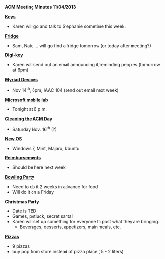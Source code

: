 <strong>ACM Meeting Minutes 11/04/2013</strong>

<strong><span style="text-decoration: underline;">Keys</span></strong>
<ul>
	<li>Karen will go and talk to Stephanie sometime this week.</li>
</ul>
<span style="text-decoration: underline;">
<strong>Fridge </strong></span>
<ul>
	<li>Sam, Nate … will go find a fridge tomorrow (or today after meeting?)</li>
</ul>
<strong><span style="text-decoration: underline;">Digi-key </span></strong>
<ul>
	<li>Karen will send out an email announcing it/reminding peoples (tomorrow at 6pm)</li>
</ul>
<strong><span style="text-decoration: underline;">Myriad Devices </span></strong>
<ul>
	<li>Nov 14<sup>th</sup>,  6pm, IAAC 104 (send out email next week)</li>
</ul>
<strong><span style="text-decoration: underline;">Microsoft mobile lab </span></strong>
<ul>
	<li>Tonight at 6 p.m.</li>
</ul>
<strong><span style="text-decoration: underline;">Cleaning the ACM Day</span></strong>
<ul>
	<li>Saturday Nov. 16<sup>th</sup> (?)</li>
</ul>
<span style="text-decoration: underline;"><strong>New OS</strong></span>
<ul>
	<li>Windows 7, Mint,  Majaro, Ubuntu</li>
</ul>
<span style="text-decoration: underline;"><strong>Reimbursements</strong></span>
<ul>
	<li>Should be here next week</li>
</ul>
<span style="text-decoration: underline;"><strong>Bowling Party</strong></span>
<ul>
	<li>Need to do it 2 weeks in advance for food</li>
	<li>Will do it on a Friday</li>
</ul>
<strong>Christmas Party</strong>
<ul>
	<li>Date is TBD</li>
	<li>Games, potluck, secret santa!</li>
	<li>Karen will set up something for everyone to post what they are bringing.
<ul>
	<li>Beverages, desserts, appetizers, main meals, etc.</li>
</ul>
</li>
</ul>
<span style="text-decoration: underline;"><strong>Pizzas</strong></span>
<ul>
	<li>9 pizzas</li>
	<li> buy pop from store instead of pizza place ( 5 - 2 liters)</li>
</ul>